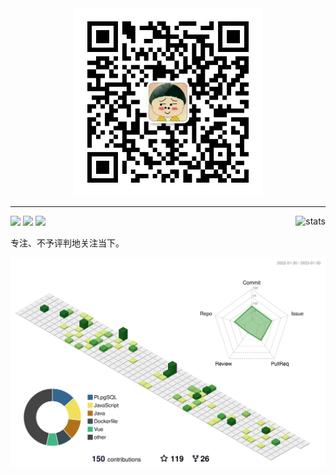 
<div align="center">
  <a href="http://blog.fengjx.com">
    <img src="assets/img/wx.jpg" width="300" alt="个人微信" />
  </a>
</div>

---

<picture>
    <source media="(prefers-color-scheme: dark)" srcset="https://github-readme-stats.vercel.app/api?username=fengjx&show_icons=true&include_all_commits=true&title_color=fff&icon_color=79ff97&text_color=9f9f9f&bg_color=151515">
    <img align="right" src="https://github-readme-stats.vercel.app/api?username=fengjx&show_icons=true&include_all_commits=true&bg_color=30,e96443,904e95&title_color=fff&text_color=fff" alt="stats" />
</picture>

![](https://komarev.com/ghpvc/?username=fengjx&style=flat-square)
[![](https://img.shields.io/github/followers/fengjx?label=follow&style=social)](https://github.com/fengjx)
[![](https://img.shields.io/badge/博客-blog.fengjx.com-blue?style=flat-square&logo=battledotnet)](http://blog.fengjx.com)

专注、不予评判地关注当下。

<picture>
  <source media="(prefers-color-scheme: dark)" srcset="https://raw.githubusercontent.com/fengjx/fengjx/master/profile-3d-contrib/profile-night-green.svg">
  <img alt="Shows an illustrated sun in light color mode and a moon with stars in dark color mode." src="https://raw.githubusercontent.com/fengjx/fengjx/master/profile-3d-contrib/profile-green.svg">
</picture>
